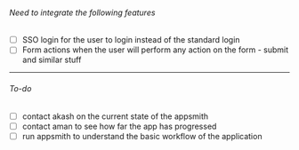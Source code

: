 ###### Need to integrate the following features
- [ ] SSO login for the user to login instead of the standard login
- [ ] Form actions when the user will perform any action on the form - submit and similar stuff
---
###### To-do
- [ ] contact akash on the current state of the appsmith
- [ ] contact aman to see how far the app has progressed
- [ ] run appsmith to understand the basic workflow of the application